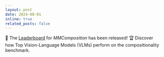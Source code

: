 ```yaml
---
layout: post
date: 2024-08-01
inline: true
related_posts: false
---
```


🚀 The [Leaderboard](/projects/mmcomposition/) for _MMComposition_ has been released! 🏆 Discover how Top Vision-Language Models (VLMs) perform on the compositionality benchmark.
